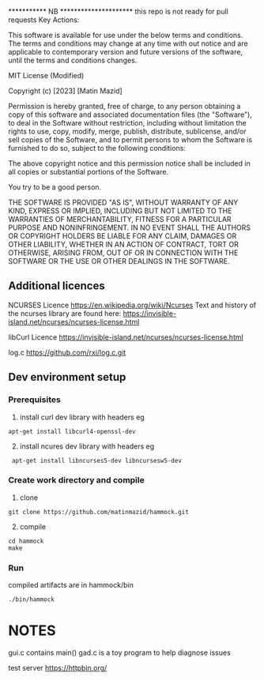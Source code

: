 
*********** NB *********************
this repo is not ready for pull requests
Key Actions:

This software is available for use under the below terms and conditions. 
The terms and conditions may change at any time with out notice and are applicable to contemporary version and future versions of the software, until the terms and conditions changes.

MIT License (Modified)

Copyright (c) [2023] [Matin Mazid]

Permission is hereby granted, free of charge, to any person obtaining a copy
of this software and associated documentation files (the "Software"), to deal
in the Software without restriction, including without limitation the rights
to use, copy, modify, merge, publish, distribute, sublicense, and/or sell
copies of the Software, and to permit persons to whom the Software is
furnished to do so, subject to the following conditions:

The above copyright notice and this permission notice shall be included in all
copies or substantial portions of the Software.

You try to be a good person.

THE SOFTWARE IS PROVIDED "AS IS", WITHOUT WARRANTY OF ANY KIND, EXPRESS OR
IMPLIED, INCLUDING BUT NOT LIMITED TO THE WARRANTIES OF MERCHANTABILITY,
FITNESS FOR A PARTICULAR PURPOSE AND NONINFRINGEMENT. IN NO EVENT SHALL THE
AUTHORS OR COPYRIGHT HOLDERS BE LIABLE FOR ANY CLAIM, DAMAGES OR OTHER
LIABILITY, WHETHER IN AN ACTION OF CONTRACT, TORT OR OTHERWISE, ARISING FROM,
OUT OF OR IN CONNECTION WITH THE SOFTWARE OR THE USE OR OTHER DEALINGS IN THE
SOFTWARE.

## Additional licences
NCURSES Licence
https://en.wikipedia.org/wiki/Ncurses
Text and history of the ncurses library are found here:
https://invisible-island.net/ncurses/ncurses-license.html

libCurl Licence
https://invisible-island.net/ncurses/ncurses-license.html

log.c
https://github.com/rxi/log.c.git

## Dev environment setup
### Prerequisites
1. install curl dev library with headers
eg
```
apt-get install libcurl4-openssl-dev
```

2. install ncures dev library with  headers
eg
```
 apt-get install libncurses5-dev libncursesw5-dev
```
### Create work directory and compile
1. clone 
```
git clone https://github.com/matinmazid/hammock.git
```
2. compile
```
cd hammock
make
```
### Run
compiled artifacts are in hammock/bin
```
./bin/hammock
```


# NOTES
gui.c contains main()
gad.c is a toy program to help diagnose issues

test server
https://httpbin.org/
